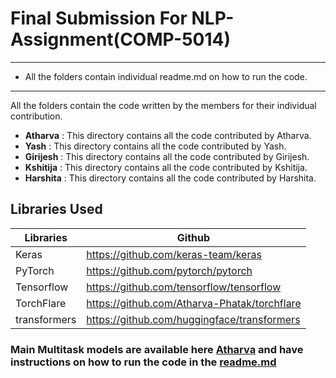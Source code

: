 # Final Submission For NLP-Assignment(COMP-5014)
***

* All the folders contain individual readme.md on how to run the code.

***

All the folders contain the code written by the members for their individual contribution. 

* **Atharva** : This directory contains all the code contributed by Atharva.
* **Yash** : This directory contains all the code contributed by Yash.
* **Girijesh** : This directory contains all the code contributed by Girijesh.
* **Kshitija** : This directory contains all the code contributed by Kshitija.
* **Harshita** : This directory contains all the code contributed by Harshita.

## Libraries Used

| Libraries | Github |
|------------|--------|
|Keras| https://github.com/keras-team/keras |
|PyTorch| https://github.com/pytorch/pytorch
|Tensorflow| https://github.com/tensorflow/tensorflow |
|TorchFlare| https://github.com/Atharva-Phatak/torchflare |
|transformers| https://github.com/huggingface/transformers |


### Main Multitask models are available here [Atharva](https://github.com/Atharva-Phatak/NLP-Project-LU/tree/main/Atharva) and have instructions on how to run the code in the [readme.md](https://github.com/Atharva-Phatak/NLP-Project-LU/blob/main/Atharva/readme.md)



